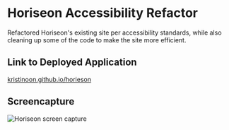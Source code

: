 # Horiseon Accessibility Refactor

Refactored Horiseon's existing site per accessibility standards, while also cleaning up some of the code to make the site more efficient.

## Link to Deployed Application

<a href="https://kristinmoon.github.io/horiseon/" target="blank">kristinoon.github.io/horieson</a>

## Screencapture

<img src="./assets/images/screencapture-horiseon.png" alt="Horiseon screen capture" />
